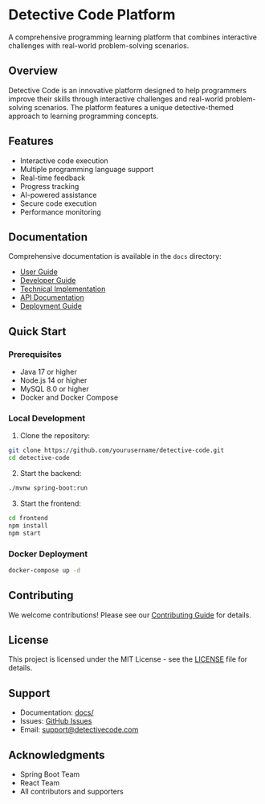 # Detective Code Platform

A comprehensive programming learning platform that combines interactive challenges with real-world problem-solving scenarios.

## Overview

Detective Code is an innovative platform designed to help programmers improve their skills through interactive challenges and real-world problem-solving scenarios. The platform features a unique detective-themed approach to learning programming concepts.

## Features

- Interactive code execution
- Multiple programming language support
- Real-time feedback
- Progress tracking
- AI-powered assistance
- Secure code execution
- Performance monitoring

## Documentation

Comprehensive documentation is available in the `docs` directory:

- [User Guide](docs/USER_GUIDE.md)
- [Developer Guide](docs/DEVELOPER_GUIDE.md)
- [Technical Implementation](docs/TECHNICAL_IMPLEMENTATION.md)
- [API Documentation](docs/API.md)
- [Deployment Guide](docs/DEPLOYMENT.md)

## Quick Start

### Prerequisites

- Java 17 or higher
- Node.js 14 or higher
- MySQL 8.0 or higher
- Docker and Docker Compose

### Local Development

1. Clone the repository:
```bash
git clone https://github.com/yourusername/detective-code.git
cd detective-code
```

2. Start the backend:
```bash
./mvnw spring-boot:run
```

3. Start the frontend:
```bash
cd frontend
npm install
npm start
```

### Docker Deployment

```bash
docker-compose up -d
```

## Contributing

We welcome contributions! Please see our [Contributing Guide](CONTRIBUTING.md) for details.

## License

This project is licensed under the MIT License - see the [LICENSE](LICENSE) file for details.

## Support

- Documentation: [docs/](docs/)
- Issues: [GitHub Issues](https://github.com/yourusername/detective-code/issues)
- Email: support@detectivecode.com

## Acknowledgments

- Spring Boot Team
- React Team
- All contributors and supporters 